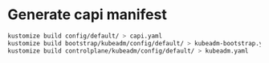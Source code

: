 # Generate capi manifest

```bash
kustomize build config/default/ > capi.yaml
kustomize build bootstrap/kubeadm/config/default/ > kubeadm-bootstrap.yaml
kustomize build controlplane/kubeadm/config/default/ > kubeadm.yaml
```
